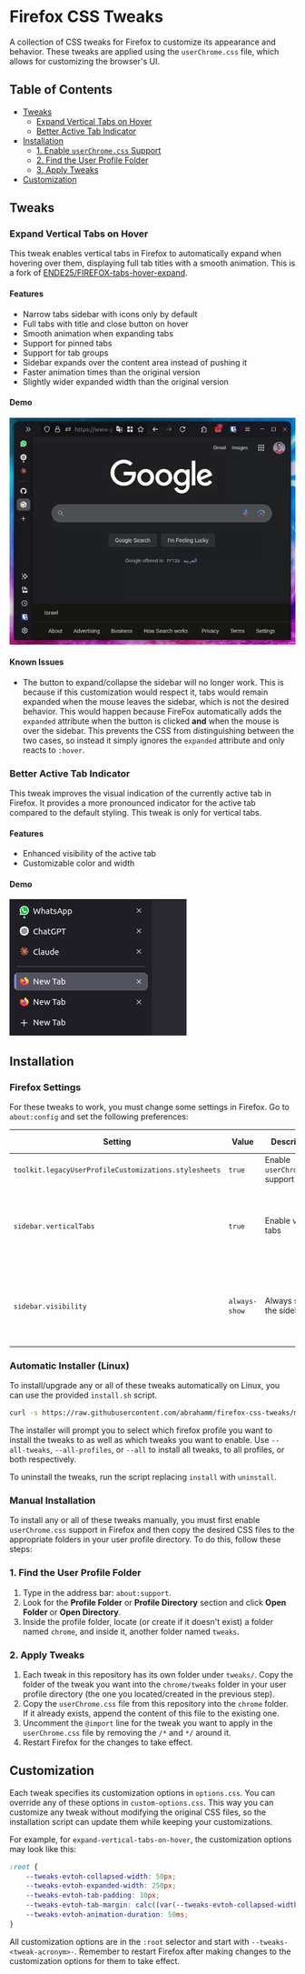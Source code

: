 # Firefox CSS Tweaks

A collection of CSS tweaks for Firefox to customize its appearance and behavior. These tweaks are applied using the `userChrome.css` file, which allows for customizing the browser's UI.

## Table of Contents
- [Tweaks](#tweaks)
	- [Expand Vertical Tabs on Hover](#expand-vertical-tabs-on-hover)
	- [Better Active Tab Indicator](#better-active-tab-indicator)
- [Installation](#installation)
	- [1. Enable `userChrome.css` Support](#1-enable-userchromecss-support)
	- [2. Find the User Profile Folder](#2-find-the-user-profile-folder)
	- [3. Apply Tweaks](#3-apply-tweaks)
- [Customization](#customization)

## Tweaks

### Expand Vertical Tabs on Hover

This tweak enables vertical tabs in Firefox to automatically expand when hovering over them, displaying full tab titles with a smooth animation. This is a fork of [ENDE25/FIREFOX-tabs-hover-expand](https://github.com/ENDE25/FIREFOX-tabs-hover-expand).

#### Features

- Narrow tabs sidebar with icons only by default
- Full tabs with title and close button on hover
- Smooth animation when expanding tabs
- Support for pinned tabs
- Support for tab groups
- Sidebar expands over the content area instead of pushing it
- Faster animation times than the original version
- Slightly wider expanded width than the original version

#### Demo
![Demo](/demos/expand-vertical-tabs-on-hover/demo.webp)

#### Known Issues

- The button to expand/collapse the sidebar will no longer work. This is because if this customization would respect it, tabs would remain expanded when the mouse leaves the sidebar, which is not the desired behavior. This would happen because FireFox automatically adds the `expanded` attribute when the button is clicked **and** when the mouse is over the sidebar. This prevents the CSS from distinguishing between the two cases, so instead it simply ignores the `expanded` attribute and only reacts to `:hover`.

### Better Active Tab Indicator

This tweak improves the visual indication of the currently active tab in Firefox. It provides a more pronounced indicator for the active tab compared to the default styling. This tweak is only for vertical tabs.

#### Features

- Enhanced visibility of the active tab
- Customizable color and width

#### Demo
![Demo](/demos/better-active-tab-indicator/demo.png)

## Installation

### Firefox Settings

For these tweaks to work, you must change some settings in Firefox. Go to `about:config` and set the following preferences:

Setting | Value | Description | Required By
--- | --- | --- | ---
`toolkit.legacyUserProfileCustomizations.stylesheets` | `true` | Enable `userChrome.css` support | All tweaks
`sidebar.verticalTabs` | `true` | Enable vertical tabs | `expand-vertical-tabs-on-hover`, `better-active-tab-indicator`
`sidebar.visibility` | `always-show` | Always show the sidebar | `expand-vertical-tabs-on-hover`, `better-active-tab-indicator`


### Automatic Installer (Linux)

To install/upgrade any or all of these tweaks automatically on Linux, you can use the provided `install.sh` script.

```sh
curl -s https://raw.githubusercontent.com/abrahamm/firefox-css-tweaks/main/install.sh | bash -s install
```

The installer will prompt you to select which firefox profile you want to install the tweaks to as well as which tweaks you want to enable. Use `--all-tweaks`, `--all-profiles`, or `--all` to install all tweaks, to all profiles, or both respectively.

To uninstall the tweaks, run the script replacing `install` with `uninstall`.

### Manual Installation

To install any or all of these tweaks manually, you must first enable `userChrome.css` support in Firefox and then copy the desired CSS files to the appropriate folders in your user profile directory. To do this, follow these steps:

### 1. Find the User Profile Folder
1. Type in the address bar: `about:support`.
1. Look for the **Profile Folder** or **Profile Directory** section and click **Open Folder** or **Open Directory**.
1. Inside the profile folder, locate (or create if it doesn't exist) a folder named `chrome`, and inside it, another folder named `tweaks`.

### 2. Apply Tweaks
1. Each tweak in this repository has its own folder under `tweaks/`. Copy the folder of the tweak you want into the `chrome/tweaks` folder in your user profile directory (the one you located/created in the previous step).
1. Copy the `userChrome.css` file from this repository into the `chrome` folder. If it already exists, append the content of this file to the existing one.
1. Uncomment the `@import` line for the tweak you want to apply in the `userChrome.css` file by removing the `/*` and `*/` around it.
1. Restart Firefox for the changes to take effect.

## Customization

Each tweak specifies its customization options in `options.css`. You can override any of these options in `custom-options.css`. This way you can customize any tweak without modifying the original CSS files, so the installation script can update them while keeping your customizations.

For example, for `expand-vertical-tabs-on-hover`, the customization options may look like this:

```css
:root {
	--tweaks-evtoh-collapsed-width: 50px;
	--tweaks-evtoh-expanded-width: 250px;
	--tweaks-evtoh-tab-padding: 10px;
	--tweaks-evtoh-tab-margin: calc((var(--tweaks-evtoh-collapsed-width) - var(--tweaks-evtoh-tab-padding) * 2 - var(--icon-size-default)) / 2);
	--tweaks-evtoh-animation-duration: 50ms;
}
```

All customization options are in the `:root` selector and start with `--tweaks-<tweak-acronym>-`. Remember to restart Firefox after making changes to the customization options for them to take effect.
